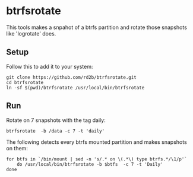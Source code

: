 btrfsrotate
===========

This tools makes a snpahot of a btrfs partition and rotate those snapshots like 'logrotate' does.

Setup
-----

Follow this to add it to your system:
```shell
git clone https://github.com/rd2b/btrfsrotate.git
cd btrfsrotate
ln -sf $(pwd)/btrfsrotate /usr/local/bin/btrfsrotate
```

Run
----

Rotate on 7 snapshots with the tag daily:
```shell
btrfsrotate  -b /data -c 7 -t 'daily'
````

The following detects every btrfs mounted partition and makes snapshots on them:
```shell
for btfs in `/bin/mount | sed -n 's/.* on \(.*\) type btrfs.*/\1/p'`
    do /usr/local/bin/btrfsrotate -b $btfs  -c 7 -t 'Daily'
done
```



